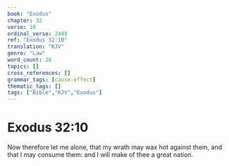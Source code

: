 ```yaml
---
book: "Exodus"
chapter: 32
verse: 10
ordinal_verse: 2449
ref: "Exodus 32:10"
translation: "KJV"
genre: "Law"
word_count: 28
topics: []
cross_references: []
grammar_tags: [cause-effect]
thematic_tags: []
tags: ["Bible","KJV","Exodus"]
---
```


# Exodus 32:10

Now therefore let me alone, that my wrath may wax hot against them, and that I may consume them: and I will make of thee a great nation.

